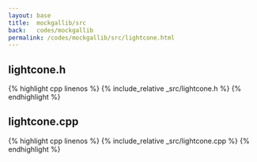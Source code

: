 ```yaml
---
layout: base
title:  mockgallib/src
back:   codes/mockgallib
permalink: /codes/mockgallib/src/lightcone.html
---
```


## lightcone.h
{% highlight cpp linenos %}
{% include_relative _src/lightcone.h %}
{% endhighlight %}

## lightcone.cpp
{% highlight cpp linenos %}
{% include_relative _src/lightcone.cpp %}
{% endhighlight %}

